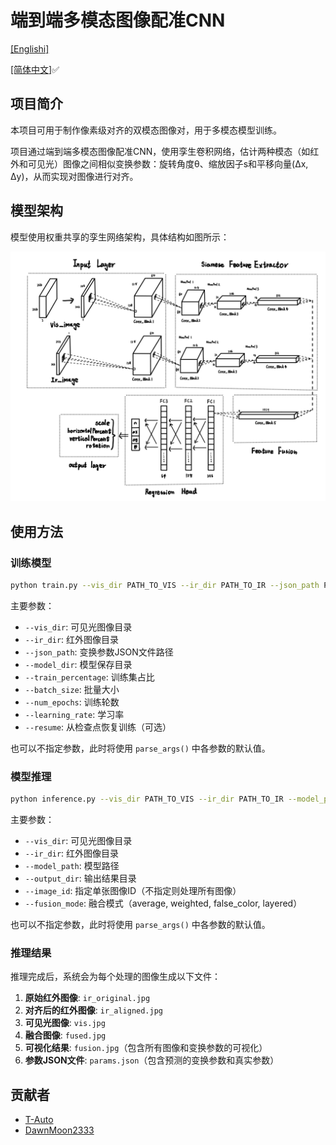 # 端到端多模态图像配准CNN

[[Englishi]](README.md)

[[简体中文]](README_zh.md)✅

## 项目简介

本项目可用于制作像素级对齐的双模态图像对，用于多模态模型训练。

项目通过端到端多模态图像配准CNN，使用孪生卷积网络，估计两种模态（如红外和可见光）图像之间相似变换参数：旋转角度θ、缩放因子s和平移向量(Δx, Δy)，从而实现对图像进行对齐。

## 模型架构

模型使用权重共享的孪生网络架构，具体结构如图所示：

![架构](CNN.png)

## 使用方法

### 训练模型

```bash
python train.py --vis_dir PATH_TO_VIS --ir_dir PATH_TO_IR --json_path PATH_TO_JSON --model_dir MODEL_SAVE_DIR
```

主要参数：
- `--vis_dir`: 可见光图像目录
- `--ir_dir`: 红外图像目录
- `--json_path`: 变换参数JSON文件路径
- `--model_dir`: 模型保存目录
- `--train_percentage`: 训练集占比
- `--batch_size`: 批量大小
- `--num_epochs`: 训练轮数
- `--learning_rate`: 学习率
- `--resume`: 从检查点恢复训练（可选）

也可以不指定参数，此时将使用 `parse_args()` 中各参数的默认值。

### 模型推理

```bash
python inference.py --vis_dir PATH_TO_VIS --ir_dir PATH_TO_IR --model_path PATH_TO_MODEL --output_dir OUTPUT_DIR
```

主要参数：
- `--vis_dir`: 可见光图像目录
- `--ir_dir`: 红外图像目录
- `--model_path`: 模型路径
- `--output_dir`: 输出结果目录
- `--image_id`: 指定单张图像ID（不指定则处理所有图像）
- `--fusion_mode`: 融合模式（average, weighted, false_color, layered）

也可以不指定参数，此时将使用 `parse_args()` 中各参数的默认值。

### 推理结果

推理完成后，系统会为每个处理的图像生成以下文件：

1. **原始红外图像**: `ir_original.jpg`
2. **对齐后的红外图像**: `ir_aligned.jpg`
3. **可见光图像**: `vis.jpg`
4. **融合图像**: `fused.jpg`
5. **可视化结果**: `fusion.jpg`（包含所有图像和变换参数的可视化）
6. **参数JSON文件**: `params.json`（包含预测的变换参数和真实参数）

## 贡献者

* [T-Auto](https://github.com/T-Auto)
* [DawnMoon2333](https://github.com/DawnMoon2333/)
